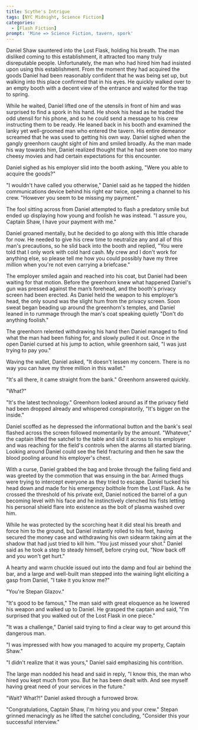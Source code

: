 ```yaml
---
title: Scythe's Intrigue
tags: [NYC Midnight, Science Fiction]
categories:
  - [Flash Fiction]
prompt: 'Mine => Science Fiction, tavern, spork'
---
```

Daniel Shaw sauntered into the Lost Flask, holding his breath.  The man disliked coming to this establishment, it attracted too many truly disreputable people.  Unfortunately, the man who had hired him had insisted upon using this establishment.  From the moment they had acquired the goods Daniel had been reasonably confident that he was being set up, but walking into this place confirmed that in his eyes.  He quickly walked over to an empty booth with a decent view of the entrance and waited for the trap to spring.

While he waited, Daniel lifted one of the utensils in front of him and was surprised to find a spork in his hand.  He shook his head as he traded the odd utensil for his phone, and so he could send a message to his crew instructing them to be ready.  He leaned back in his booth and examined the lanky yet well-groomed man who entered the tavern.  His entire demeanor screamed that he was used to getting his own way.<!-- more -->  Daniel sighed when the gangly greenhorn caught sight of him and smiled broadly.  As the man made his way towards him, Daniel realized thought that he had seen one too many cheesy movies and had certain expectations for this encounter.

Daniel sighed as his employer slid into the booth asking, "Were you able to acquire the goods?"

"I wouldn't have called you otherwise,"  Daniel said as he tapped the hidden communications device behind his right ear twice, opening a channel to his crew.  "However you seem to be missing my payment."

The fool sitting across from Daniel attempted to flash a predatory smile but ended up displaying how young and foolish he was instead.  "I assure you, Captain Shaw, I have your payment with me."

Daniel groaned mentally, but he decided to go along with this little charade for now.  He needed to give his crew time to neutralize any and all of this man's precautions, so he slid back into the booth and replied, "You were told that I only work with cold hard cash.  My crew and I don't work for anything else, so please tell me how you could possibly have my three million when you're not even carrying a briefcase."

The employer smiled again and reached into his coat, but Daniel had been waiting for that motion.  Before the greenhorn knew what happened Daniel's gun was pressed against the man’s forehead, and the booth's privacy screen had been erected.  As Daniel held the weapon to his employer’s head, the only sound was the slight hum from the privacy screen.  Soon sweat began beading up around the greenhorn's temples, and Daniel leaned in to rummage through the man's coat speaking quietly "Don't do anything foolish."

The greenhorn relented withdrawing his hand then Daniel managed to find what the man had been fishing for, and slowly pulled it out.  Once in the open Daniel cursed at his jump to action, while greenhorn said, "I was just trying to pay you."

Waving the wallet, Daniel asked, "It doesn't lessen my concern.  There is no way you can have my three million in this wallet."

"It's all there, it came straight from the bank."  Greenhorn answered quickly.

"What?"

"It's the latest technology."  Greenhorn looked around as if the privacy field had been dropped already and whispered conspiratorily, "It's bigger on the inside."

Daniel scoffed as he depressed the informational button and the bank's seal flashed across the screen followed momentarily by the amount. "Whatever," the captain lifted the satchel to the table and slid it across to his employer and was reaching for the field's controls when the alarms all started blaring.  Looking around Daniel could see the field fracturing and then he saw the blood pooling around his employer's chest.  

With a curse, Daniel grabbed the bag and broke through the failing field and was greeted by the commotion that was ensuing in the bar.  Armed thugs were trying to intercept everyone as they tried to escape.  Daniel tucked his head down and made for his emergency bolthole from the Lost Flask.  As he crossed the threshold of his private exit, Daniel noticed the barrel of a gun becoming level with his face and he instinctively clenched his fists letting his personal shield flare into existence as the bolt of plasma washed over him.  

While he was protected by the scorching heat it did steal his breath and force him to the ground, but Daniel instantly rolled to his feet, having secured the money case and withdrawing his own sidearm taking aim at the shadow that had just tried to kill him.  "You just missed your shot."  Daniel said as he took a step to steady himself, before crying out, "Now back off and you won't get hurt."

A hearty and warm chuckle issued out into the damp and foul air behind the bar, and a large and well-built man stepped into the waining light eliciting a gasp from Daniel, "I take it you know me?"

"You're Stepan Glazov."

"It's good to be famous," The man said with great eloquence as he lowered his weapon and walked up to Daniel.  He grasped the captain and said, "I'm surprised that you walked out of the Lost Flask in one piece."

"It was a challenge,"  Daniel said trying to find a clear way to get around this dangerous man.

"I was impressed with how you managed to acquire my property, Captain Shaw."

"I didn't realize that it was yours," Daniel said emphasizing his contrition.

The large man nodded his head and said in reply, "I know this, the man who hired you kept much from you.  But he has been dealt with.  And see myself having great need of your services in the future."

"Wait?  What?!"  Daniel asked through a furrowed brow.

"Congratulations, Captain Shaw, I'm hiring you and your crew."  Stepan grinned menacingly as he lifted the satchel concluding, "Consider this your successful interview."